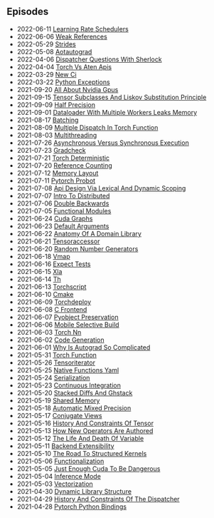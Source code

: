 
## Episodes

* 2022-06-11 [Learning Rate Schedulers](episodes/2022-06-11-Learning-Rate-Schedulers.md)
* 2022-06-06 [Weak References](episodes/2022-06-06-Weak-References.md)
* 2022-05-29 [Strides](episodes/2022-05-29-Strides.md)
* 2022-05-08 [Aotautograd](episodes/2022-05-08-Aotautograd.md)
* 2022-04-06 [Dispatcher Questions With Sherlock](episodes/2022-04-06-Dispatcher-Questions-With-Sherlock.md)
* 2022-04-04 [Torch Vs Aten Apis](episodes/2022-04-04-Torch-Vs-Aten-Apis.md)
* 2022-03-29 [New Ci](episodes/2022-03-29-New-Ci.md)
* 2022-03-22 [Python Exceptions](episodes/2022-03-22-Python-Exceptions.md)
* 2021-09-20 [All About Nvidia Gpus](episodes/2021-09-20-All-About-Nvidia-Gpus.md)
* 2021-09-15 [Tensor Subclasses And Liskov Substitution Principle](episodes/2021-09-15-Tensor-Subclasses-And-Liskov-Substitution-Principle.md)
* 2021-09-09 [Half Precision](episodes/2021-09-09-Half-Precision.md)
* 2021-09-01 [Dataloader With Multiple Workers Leaks Memory](episodes/2021-09-01-Dataloader-With-Multiple-Workers-Leaks-Memory.md)
* 2021-08-17 [Batching](episodes/2021-08-17-Batching.md)
* 2021-08-09 [Multiple Dispatch In Torch Function](episodes/2021-08-09-Multiple-Dispatch-In-Torch-Function.md)
* 2021-08-03 [Multithreading](episodes/2021-08-03-Multithreading.md)
* 2021-07-26 [Asynchronous Versus Synchronous Execution](episodes/2021-07-26-Asynchronous-Versus-Synchronous-Execution.md)
* 2021-07-23 [Gradcheck](episodes/2021-07-23-Gradcheck.md)
* 2021-07-21 [Torch Deterministic](episodes/2021-07-21-Torch-Deterministic.md)
* 2021-07-20 [Reference Counting](episodes/2021-07-20-Reference-Counting.md)
* 2021-07-12 [Memory Layout](episodes/2021-07-12-Memory-Layout.md)
* 2021-07-11 [Pytorch Probot](episodes/2021-07-11-Pytorch-Probot.md)
* 2021-07-08 [Api Design Via Lexical And Dynamic Scoping](episodes/2021-07-08-Api-Design-Via-Lexical-And-Dynamic-Scoping.md)
* 2021-07-07 [Intro To Distributed](episodes/2021-07-07-Intro-To-Distributed.md)
* 2021-07-06 [Double Backwards](episodes/2021-07-06-Double-Backwards.md)
* 2021-07-05 [Functional Modules](episodes/2021-07-05-Functional-Modules.md)
* 2021-06-24 [Cuda Graphs](episodes/2021-06-24-Cuda-Graphs.md)
* 2021-06-23 [Default Arguments](episodes/2021-06-23-Default-Arguments.md)
* 2021-06-22 [Anatomy Of A Domain Library](episodes/2021-06-22-Anatomy-Of-A-Domain-Library.md)
* 2021-06-21 [Tensoraccessor](episodes/2021-06-21-Tensoraccessor.md)
* 2021-06-20 [Random Number Generators](episodes/2021-06-20-Random-Number-Generators.md)
* 2021-06-18 [Vmap](episodes/2021-06-18-Vmap.md)
* 2021-06-16 [Expect Tests](episodes/2021-06-16-Expect-Tests.md)
* 2021-06-15 [Xla](episodes/2021-06-15-Xla.md)
* 2021-06-14 [Th](episodes/2021-06-14-Th.md)
* 2021-06-13 [Torchscript](episodes/2021-06-13-Torchscript.md)
* 2021-06-10 [Cmake](episodes/2021-06-10-Cmake.md)
* 2021-06-09 [Torchdeploy](episodes/2021-06-09-Torchdeploy.md)
* 2021-06-08 [C Frontend](episodes/2021-06-08-C-Frontend.md)
* 2021-06-07 [Pyobject Preservation](episodes/2021-06-07-Pyobject-Preservation.md)
* 2021-06-06 [Mobile Selective Build](episodes/2021-06-06-Mobile-Selective-Build.md)
* 2021-06-03 [Torch Nn](episodes/2021-06-03-Torch-Nn.md)
* 2021-06-02 [Code Generation](episodes/2021-06-02-Code-Generation.md)
* 2021-06-01 [Why Is Autograd So Complicated](episodes/2021-06-01-Why-Is-Autograd-So-Complicated.md)
* 2021-05-31 [Torch Function](episodes/2021-05-31-Torch-Function.md)
* 2021-05-26 [Tensoriterator](episodes/2021-05-26-Tensoriterator.md)
* 2021-05-25 [Native Functions Yaml](episodes/2021-05-25-Native-Functions-Yaml.md)
* 2021-05-24 [Serialization](episodes/2021-05-24-Serialization.md)
* 2021-05-23 [Continuous Integration](episodes/2021-05-23-Continuous-Integration.md)
* 2021-05-20 [Stacked Diffs And Ghstack](episodes/2021-05-20-Stacked-Diffs-And-Ghstack.md)
* 2021-05-19 [Shared Memory](episodes/2021-05-19-Shared-Memory.md)
* 2021-05-18 [Automatic Mixed Precision](episodes/2021-05-18-Automatic-Mixed-Precision.md)
* 2021-05-17 [Conjugate Views](episodes/2021-05-17-Conjugate-Views.md)
* 2021-05-16 [History And Constraints Of Tensor](episodes/2021-05-16-History-And-Constraints-Of-Tensor.md)
* 2021-05-13 [How New Operators Are Authored](episodes/2021-05-13-How-New-Operators-Are-Authored.md)
* 2021-05-12 [The Life And Death Of Variable](episodes/2021-05-12-The-Life-And-Death-Of-Variable.md)
* 2021-05-11 [Backend Extensibility](episodes/2021-05-11-Backend-Extensibility.md)
* 2021-05-10 [The Road To Structured Kernels](episodes/2021-05-10-The-Road-To-Structured-Kernels.md)
* 2021-05-06 [Functionalization](episodes/2021-05-06-Functionalization.md)
* 2021-05-05 [Just Enough Cuda To Be Dangerous](episodes/2021-05-05-Just-Enough-Cuda-To-Be-Dangerous.md)
* 2021-05-04 [Inference Mode](episodes/2021-05-04-Inference-Mode.md)
* 2021-05-03 [Vectorization](episodes/2021-05-03-Vectorization.md)
* 2021-04-30 [Dynamic Library Structure](episodes/2021-04-30-Dynamic-Library-Structure.md)
* 2021-04-29 [History And Constraints Of The Dispatcher](episodes/2021-04-29-History-And-Constraints-Of-The-Dispatcher.md)
* 2021-04-28 [Pytorch Python Bindings](episodes/2021-04-28-Pytorch-Python-Bindings.md)
